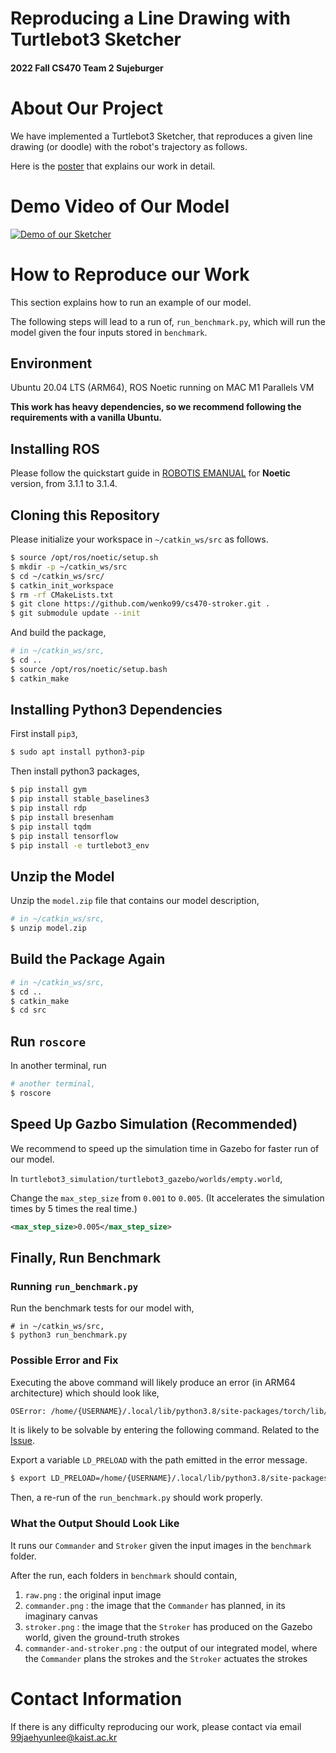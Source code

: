 # Reproducing a Line Drawing with Turtlebot3 Sketcher
#### 2022 Fall CS470 Team 2 Sujeburger

# About Our Project

We have implemented a Turtlebot3 Sketcher, that reproduces a given line drawing (or doodle) with the robot's trajectory as follows.

Here is the [poster](poster.pdf) that explains our work in detail.

# Demo Video of Our Model

[![Demo of our Sketcher](http://img.youtube.com/vi/1Hjz8KOL0RE/0.jpg)](https://youtu.be/1Hjz8KOL0RE)

# How to Reproduce our Work

This section explains how to run an example of our model.

The following steps will lead to a run of, `run_benchmark.py`, which will run the model given the four inputs stored in `benchmark`.

## Environment

Ubuntu 20.04 LTS (ARM64), ROS Noetic running on MAC M1 Parallels VM

**This work has heavy dependencies, so we recommend following the requirements with a vanilla Ubuntu.**

## Installing ROS

Please follow the quickstart guide in [ROBOTIS EMANUAL](https://emanual.robotis.com/docs/en/platform/turtlebot3/quick-start/) for **Noetic** version, from 3.1.1 to 3.1.4.

## Cloning this Repository

Please initialize your workspace in `~/catkin_ws/src` as follows.

```bash
$ source /opt/ros/noetic/setup.sh
$ mkdir -p ~/catkin_ws/src
$ cd ~/catkin_ws/src/
$ catkin_init_workspace
$ rm -rf CMakeLists.txt
$ git clone https://github.com/wenko99/cs470-stroker.git .
$ git submodule update --init
```

And build the package,

```bash
# in ~/catkin_ws/src,
$ cd ..
$ source /opt/ros/noetic/setup.bash
$ catkin_make
```

## Installing Python3 Dependencies

First install `pip3`,

```bash
$ sudo apt install python3-pip
```

Then install python3 packages,

```bash
$ pip install gym
$ pip install stable_baselines3
$ pip install rdp
$ pip install bresenham
$ pip install tqdm
$ pip install tensorflow
$ pip install -e turtlebot3_env 
```

## Unzip the Model

Unzip the `model.zip` file that contains our model description,

```bash
# in ~/catkin_ws/src,
$ unzip model.zip
```

## Build the Package Again

```bash
# in ~/catkin_ws/src,
$ cd ..
$ catkin_make
$ cd src
```

## Run `roscore`

In another terminal, run

```bash
# another terminal,
$ roscore
```

## Speed Up Gazbo Simulation (Recommended)

We recommend to speed up the simulation time in Gazebo for faster run of our model.

In `turtlebot3_simulation/turtlebot3_gazebo/worlds/empty.world`,

Change the `max_step_size` from `0.001` to `0.005`. (It accelerates the simulation times by 5 times the real time.)

```xml
<max_step_size>0.005</max_step_size>
```

## Finally, Run Benchmark

### Running `run_benchmark.py`

Run the benchmark tests for our model with,

```console
# in ~/catkin_ws/src,
$ python3 run_benchmark.py
```

### Possible Error and Fix

Executing the above command will likely produce an error (in ARM64 architecture) which should look like,

```bash
OSError: /home/{USERNAME}/.local/lib/python3.8/site-packages/torch/lib/../../torch.libs/libgomp-d22c30c5.so.1.0.0: cannot allocate memory in static TLS block
```

It is likely to be solvable by entering the following command. Related to the [Issue](https://github.com/opencv/opencv/issues/14884).

Export a variable `LD_PRELOAD` with the path emitted in the error message.

```bash
$ export LD_PRELOAD=/home/{USERNAME}/.local/lib/python3.8/site-packages/torch/lib/../../torch.libs/libgomp-d22c30c5.so.1.0.0
```

Then, a re-run of the `run_benchmark.py` should work properly.

### What the Output Should Look Like

It runs our `Commander` and `Stroker` given the input images in the `benchmark` folder.

After the run, each folders in `benchmark` should contain,

1. `raw.png` : the original input image
2. `commander.png` : the image that the `Commander` has planned, in its imaginary canvas
3. `stroker.png` : the image that the `Stroker` has produced on the Gazebo world, given the ground-truth strokes
4. `commander-and-stroker.png` : the output of our integrated model, where the `Commander` plans the strokes and the `Stroker` actuates the strokes

# Contact Information

If there is any difficulty reproducing our work, please contact via email 99jaehyunlee@kaist.ac.kr
